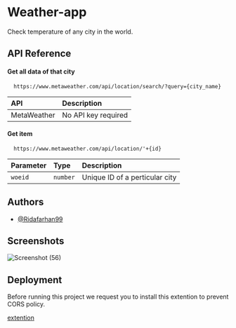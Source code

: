 
# Weather-app

Check temperature of any city in the world. 


## API Reference

#### Get all data of that city

```http
  https://www.metaweather.com/api/location/search/?query={city_name}
```

| API |  Description                |
| :-------- | :------------------------- |
| MetaWeather |  No API key required |

#### Get item

```http
  https://www.metaweather.com/api/location/'+{id}
```

| Parameter | Type     | Description                       |
| :-------- | :------- | :-------------------------------- |
| `woeid`      | `number` | Unique ID of a perticular city |



  
## Authors

- [@Ridafarhan99](https://github.com/Ridafarhan99)

  
## Screenshots

![Screenshot (56)](https://user-images.githubusercontent.com/42339599/136260510-3bc97f07-9a02-4f00-a44f-b4061da7a9d0.png)

  
## Deployment

Before running this project we request you to install this extention to prevent CORS policy.


[extention](https://github.com/user/repo/blob/branch/other_file.md)

